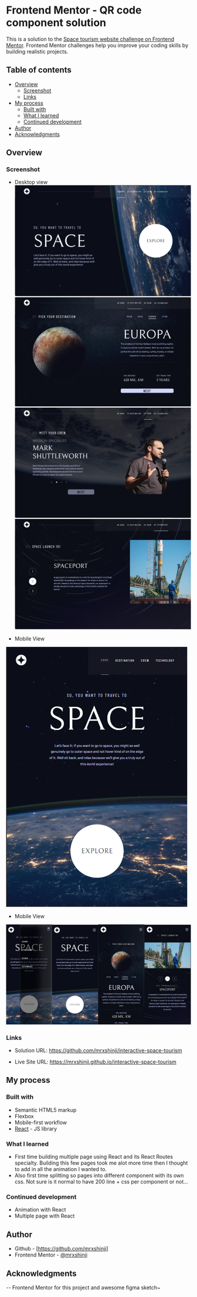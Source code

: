 # Frontend Mentor - QR code component solution

This is a solution to the [Space tourism website challenge on Frontend Mentor](https://www.frontendmentor.io/challenges/space-tourism-multipage-website-gRWj1URZ3). Frontend Mentor challenges help you improve your coding skills by building realistic projects. 


## Table of contents

- [Overview](#overview)
  - [Screenshot](#screenshot)
  - [Links](#links)
- [My process](#my-process)
  - [Built with](#built-with)
  - [What I learned](#what-i-learned)
  - [Continued development](#continued-development)
- [Author](#author)
- [Acknowledgments](#acknowledgments)


## Overview

### Screenshot
- Desktop view
![](./public/assets/for_readme/desktop.png)
![](./public/assets/for_readme/desktop2.png)
![](./public/assets/for_readme/desktop3.png)
![](./public/assets/for_readme/desktop4.png)

- Mobile View

![](./public/assets/for_readme/tablet.png)

- Mobile View

![](./public/assets/for_readme/mobile.png)


### Links

- Solution URL: https://github.com/mrxshinji/interactive-space-tourism

- Live Site URL: https://mrxshinji.github.io/interactive-space-tourism



## My process

### Built with

- Semantic HTML5 markup
- Flexbox
- Mobile-first workflow
- [React](https://reactjs.org/) - JS library

### What I learned

- First time building multiple page using React and its React Routes specialty. Building this few pages took me alot more time then I thought to add in all the animation I wanted to.
- Also first time splitting so pages into different component with its own css. Not sure is it normal to have 200 line + css per component or not...

### Continued development

- Animation with React 
- Multiple page with React

## Author

- Github - [https://github.com/mrxshinji]
- Frontend Mentor - [@mrxshinji](https://www.frontendmentor.io/profile/mrxshinji)

## Acknowledgments

-- Frontend Mentor for this project and awesome figma sketch~